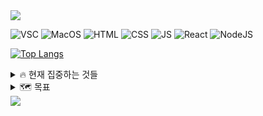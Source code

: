 <img src="https://capsule-render.vercel.app/api?type=waving&color=timeAuto&height=120&section=header&text=KASSID%20WORLD&fontSize=40" />

![VSC](https://img.shields.io/badge/Visual_Studio_Code-0078D4?style=for-the-badge&logo=visual%20studio%20code&logoColor=white)
![MacOS](https://img.shields.io/badge/mac%20os-000000?style=for-the-badge&logo=apple&logoColor=white)
![HTML](https://img.shields.io/badge/HTML5-E34F26?style=for-the-badge&logo=html5&logoColor=white)
![CSS](https://img.shields.io/badge/CSS3-1572B6?style=for-the-badge&logo=css3&logoColor=white)
![JS](https://img.shields.io/badge/JavaScript-F7DF1E?style=for-the-badge&logo=JavaScript&logoColor=white)
![React](https://img.shields.io/badge/React-20232A?style=for-the-badge&logo=react&logoColor=61DAFB)
![NodeJS](https://img.shields.io/badge/Node.js-43853D?style=for-the-badge&logo=node.js&logoColor=white)


[![Top Langs](https://github-readme-stats.vercel.app/api/top-langs/?username=Bluishhot-Star)](https://github.com/anuraghazra/github-readme-stats)

<details>
<summary>
  🔥 현재 집중하는 것들
</summary>
  현재 웹 분야를 공부하는 것에 집중하고 있습니다. 그에 따라 JS를 활용한 다양한 프로젝트를 경험해보는 중입니다.
</details>
<details>
<summary>
  🗺️ 목표
</summary>
  저의 개발자로서의 목표는 가장 접근하기 쉬운 기술인 웹 기술을 활용해서 보다 더 많은 사람들에게 도움을 줄 수 있는 서비스를 만드는 것입니다. 단순히 공급자의 입장에서 제공하는 것이 아닌 사용자의 입장에서 생각한 진정한 서비스를 구현해보고 싶습니다.
</details>

<img src="https://capsule-render.vercel.app/api?type=waving&color=timeAuto&height=120&section=footer" />
<!--
**Bluishhot-Star/Bluishhot-Star** is a ✨ _special_ ✨ repository because its `README.md` (this file) appears on your GitHub profile.

Here are some ideas to get you started:

- 🔭 I’m currently working on ...
- 🌱 I’m currently learning ...
- 👯 I’m looking to collaborate on ...
- 🤔 I’m looking for help with ...
- 💬 Ask me about ...
- 📫 How to reach me: ...
- 😄 Pronouns: ...
- ⚡ Fun fact: ...
-->

